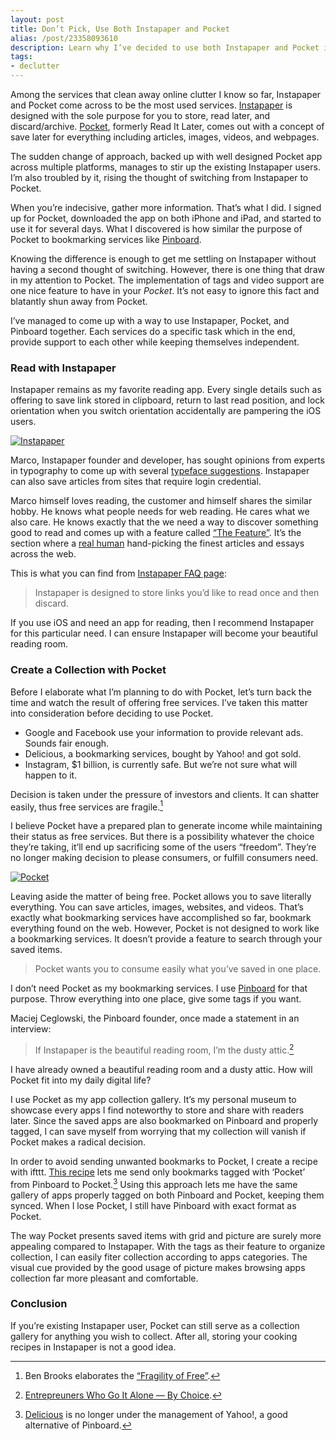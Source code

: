```yaml
---
layout: post
title: Don’t Pick, Use Both Instapaper and Pocket
alias: /post/23358093610
description: Learn why I’ve decided to use both Instapaper and Pocket instead of choosing only one read later service.
tags:
- declutter
---
```

Among the services that clean away online clutter I know so far, Instapaper and Pocket come across to be the most used services. [Instapaper][1] is designed with the sole purpose for you to store, read later, and discard/archive. [Pocket][2], formerly Read It Later, comes out with a concept of save later for everything including articles, images, videos, and webpages.

The sudden change of approach, backed up with well designed Pocket app across multiple platforms, manages to stir up the existing Instapaper users. I’m also troubled by it, rising the thought of switching from Instapaper to Pocket.

When you’re indecisive, gather more information. That’s what I did. I signed up for Pocket, downloaded the app on both iPhone and iPad, and started to use it for several days. What I discovered is how similar the purpose of Pocket to bookmarking services like [Pinboard][3].

Knowing the difference is enough to get me settling on Instapaper without having a second thought of switching. However, there is one thing that draw in my attention to Pocket. The implementation of tags and video support are one nice feature to have in your *Pocket*. It’s not easy to ignore this fact and blatantly shun away from Pocket.

I’ve managed to come up with a way to use Instapaper, Pocket, and Pinboard together. Each services do a specific task which in the end, provide support to each other while keeping themselves independent.

### Read with Instapaper
Instapaper remains as my favorite reading app. Every single details such as offering to save link stored in clipboard, return to last read position, and lock orientation when you switch orientation accidentally are pampering the iOS users.

[ ![Instapaper][img1] ](http://images.sayzlim.net/2012/05/compare_instapaper.jpg "Instapaper")

[img1]: http://images.sayzlim.net/2012/05/compare_instapaper.jpg "Instapaper"

Marco, Instapaper founder and developer, has sought opinions from experts in typography to come up with several [typeface suggestions][4]. Instapaper can also save articles from sites that require login credential.

Marco himself loves reading, the customer and himself shares the similar hobby. He knows what people needs for web reading. He cares what we also care. He knows exactly that the we need a way to discover something good to read and comes up with a feature called [“The Feature”][5]. It’s the section where a [real human][6] hand-picking the finest articles and essays across the web.

This is what you can find from [Instapaper FAQ page][7]:
> Instapaper is designed to store links you’d like to read once and then discard.

If you use iOS and need an app for reading, then I recommend Instapaper for this particular need. I can ensure Instapaper will become your beautiful reading room.

### Create a Collection with Pocket
Before I elaborate what I’m planning to do with Pocket, let’s turn back the time and watch the result of offering free services. I’ve taken this matter into consideration before deciding to use Pocket.

- Google and Facebook use your information to provide relevant ads. Sounds fair enough.
- Delicious, a bookmarking services, bought by Yahoo! and got sold.
- Instagram, $1 billion, is currently safe. But we’re not sure what will happen to it.

Decision is taken under the pressure of investors and clients. It can shatter easily, thus free services are fragile.[^1]

I believe Pocket have a prepared plan to generate income while maintaining their status as free services. But there is a possibility whatever the choice they’re taking, it’ll end up sacrificing some of the users “freedom”. They’re no longer making decision to please consumers, or fulfill consumers need.

[ ![Pocket][img2] ](http://images.sayzlim.net/2012/05/compare_pocket.jpg "Pocket ")

[img2]: http://images.sayzlim.net/2012/05/compare_pocket.jpg "Pocket "

Leaving aside the matter of being free. Pocket allows you to save literally everything. You can save articles, images, websites, and videos. That’s exactly what bookmarking services have accomplished so far, bookmark everything found on the web. However, Pocket is not designed to work like a bookmarking services. It doesn’t provide a feature to search through your saved items.

> Pocket wants you to consume easily what you’ve saved in one place.

I don’t need Pocket as my bookmarking services. I use [Pinboard][3] for that purpose. Throw everything into one place, give some tags if you want.

Maciej Ceglowski, the Pinboard founder, once made a statement in an interview:

> If Instapaper is the beautiful reading room, I’m the dusty attic.[^2]

I have already owned a beautiful reading room and a dusty attic. How will Pocket fit into my daily digital life?

I use Pocket as my app collection gallery. It’s my personal museum to showcase every apps I find noteworthy to store and share with readers later. Since the saved apps are also bookmarked on Pinboard and properly tagged, I can save myself from worrying that my collection will vanish if Pocket makes a radical decision.

In order to avoid sending unwanted bookmarks to Pocket, I create a recipe with ifttt. [This recipe](http://ifttt.com/recipes/31264 "IFTTT Recipes") lets me send only bookmarks tagged with ‘Pocket’ from Pinboard to Pocket.[^3] Using this approach lets me have the same gallery of apps properly tagged on both Pinboard and Pocket, keeping them synced. When I lose Pocket, I still have Pinboard with exact format as Pocket.

The way Pocket presents saved items with grid and picture are surely more appealing compared to Instapaper. With the tags as their feature to organize collection, I can easily fiter collection according to apps categories. The visual cue provided by the good usage of picture makes browsing apps collection far more pleasant and comfortable.

### Conclusion
If you’re existing Instapaper user, Pocket can still serve as a collection gallery for anything you wish to collect. After all, storing your cooking recipes in Instapaper is not a good idea.

[^1]: Ben Brooks elaborates the [“Fragility of Free”](http://brooksreview.net/2011/03/fragility-free/ "Fragility of Free — The Brooks Review").

[^2]: [Entrepreuners Who Go It Alone — By Choice](http://content.time.com/time/specials/packages/article/0,28804,2094921_2094923_2094924,00.html "Entrepreneurs Who Go It Alone — By Choice - Ideas for ... - TIME.com").

[^3]: [Delicious](http://delicious.com/ "Delicious") is no longer under the management of Yahoo!, a good alternative of Pinboard.

[1]: http://www.instapaper.com/ "Instapaper"
[2]: http://getpocket.com/ "Pocket"
[3]: http://pinboard.in/ "Pinboard: social bookmarking for introverts"
[4]: http://www.marco.org/2012/03/16/instapaper-4-1-released "Introducing Instapaper 4.1 for iPhone, iPad – Marco.org"
[5]: http://thefeature.net/ "The Feature"
[6]: https://twitter.com/nostrich "Dick Wisdom (nostrich) on Twitter"
[7]: http://www.instapaper.com/help "FAQs - Instapaper"
